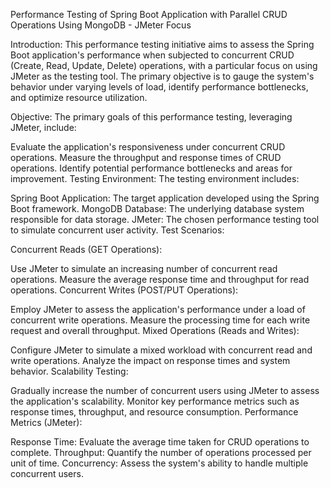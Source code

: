 Performance Testing of Spring Boot Application with Parallel CRUD Operations Using MongoDB - JMeter Focus

Introduction: This performance testing initiative aims to assess the Spring Boot application's performance when subjected to concurrent CRUD (Create, Read, Update, Delete) operations, with a particular focus on using JMeter as the testing tool. The primary objective is to gauge the system's behavior under varying levels of load, identify performance bottlenecks, and optimize resource utilization.

Objective: The primary goals of this performance testing, leveraging JMeter, include:

Evaluate the application's responsiveness under concurrent CRUD operations. Measure the throughput and response times of CRUD operations. Identify potential performance bottlenecks and areas for improvement. Testing Environment: The testing environment includes:

Spring Boot Application: The target application developed using the Spring Boot framework. MongoDB Database: The underlying database system responsible for data storage. JMeter: The chosen performance testing tool to simulate concurrent user activity. Test Scenarios:

Concurrent Reads (GET Operations):

Use JMeter to simulate an increasing number of concurrent read operations. Measure the average response time and throughput for read operations. Concurrent Writes (POST/PUT Operations):

Employ JMeter to assess the application's performance under a load of concurrent write operations. Measure the processing time for each write request and overall throughput. Mixed Operations (Reads and Writes):

Configure JMeter to simulate a mixed workload with concurrent read and write operations. Analyze the impact on response times and system behavior. Scalability Testing:

Gradually increase the number of concurrent users using JMeter to assess the application's scalability. Monitor key performance metrics such as response times, throughput, and resource consumption. Performance Metrics (JMeter):

Response Time: Evaluate the average time taken for CRUD operations to complete. Throughput: Quantify the number of operations processed per unit of time. Concurrency: Assess the system's ability to handle multiple concurrent users.
